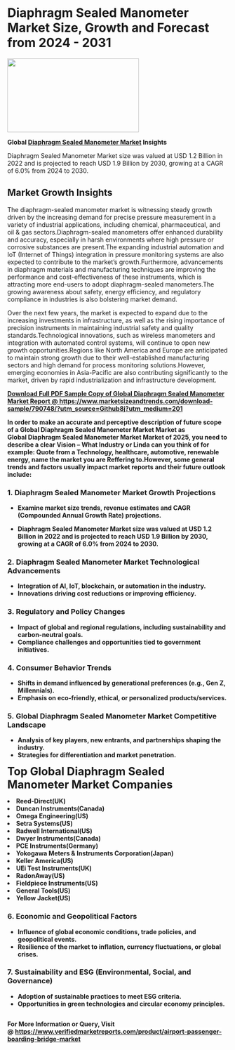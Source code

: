 <H1>Diaphragm Sealed Manometer Market Size, Growth and Forecast from 2024 - 2031</H1><img class="aligncenter size-medium wp-image-584254" src="https://thirdeyenews.in/wp-content/uploads/2024/09/Global-Market-Research-300x168.jpeg" alt="" width="300" height="168" /><p><strong>Global&nbsp;<a href="https://www.marketsizeandtrends.com/download-sample/790748/?utm_source=Github8j?utm_medium=201">Diaphragm Sealed Manometer Market</a> Insights</strong></p><p>Diaphragm Sealed Manometer Market size was valued at USD 1.2 Billion in 2022 and is projected to reach USD 1.9 Billion by 2030, growing at a CAGR of 6.0% from 2024 to 2030.</p><p><h2>Market Growth Insights</h2> <p>The diaphragm-sealed manometer market is witnessing steady growth driven by the increasing demand for precise pressure measurement in a variety of industrial applications, including chemical, pharmaceutical, and oil & gas sectors.Diaphragm-sealed manometers offer enhanced durability and accuracy, especially in harsh environments where high pressure or corrosive substances are present.The expanding industrial automation and IoT (Internet of Things) integration in pressure monitoring systems are also expected to contribute to the market’s growth.Furthermore, advancements in diaphragm materials and manufacturing techniques are improving the performance and cost-effectiveness of these instruments, which is attracting more end-users to adopt diaphragm-sealed manometers.The growing awareness about safety, energy efficiency, and regulatory compliance in industries is also bolstering market demand.</p> <p><strong><a href="#"></a></strong></p> <p>Over the next few years, the market is expected to expand due to the increasing investments in infrastructure, as well as the rising importance of precision instruments in maintaining industrial safety and quality standards.Technological innovations, such as wireless manometers and integration with automated control systems, will continue to open new growth opportunities.Regions like North America and Europe are anticipated to maintain strong growth due to their well-established manufacturing sectors and high demand for process monitoring solutions.However, emerging economies in Asia-Pacific are also contributing significantly to the market, driven by rapid industrialization and infrastructure development.</p> <p><strong><a href="#"></p><p><span class=""><strong>Download Full PDF Sample Copy of Global Diaphragm Sealed Manometer Market Report</strong> @ <a href="https://www.marketsizeandtrends.com/download-sample/790748/?utm_source=Github8j?utm_medium=201" target="_blank">https://www.marketsizeandtrends.com/download-sample/790748/?utm_source=Github8j?utm_medium=201</a></span></p><p>In order to make an accurate and perceptive description of future scope of a Global&nbsp;Diaphragm Sealed Manometer Market Market as Global&nbsp;Diaphragm Sealed Manometer Market Market of 2025, you need to describe a clear Vision &ndash; What Industry or Linda can you think of for example: Quote from a Technology, healthcare, automotive, renewable energy, name the market you are Reffering to.However, some general trends and factors usually impact market reports and their future outlook include:</p><h3>1.&nbsp;<strong>Diaphragm Sealed Manometer Market Growth Projections</strong></h3><ul><li>Examine market size trends, revenue estimates and CAGR (Compounded Annual Growth Rate) projections.</li><li><p>Diaphragm Sealed Manometer Market size was valued at USD 1.2 Billion in 2022 and is projected to reach USD 1.9 Billion by 2030, growing at a CAGR of 6.0% from 2024 to 2030.</p></li></ul><h3>2.&nbsp;<strong>Diaphragm Sealed Manometer Market Technological Advancements</strong></h3><ul><li>Integration of AI, IoT, blockchain, or automation in the industry.</li><li>Innovations driving cost reductions or improving efficiency.</li></ul><h3>3.&nbsp;<strong>Regulatory and Policy Changes</strong></h3><ul><li>Impact of global and regional regulations, including sustainability and carbon-neutral goals.</li><li>Compliance challenges and opportunities tied to government initiatives.</li></ul><h3>4.&nbsp;<strong>Consumer Behavior Trends</strong></h3><ul><li>Shifts in demand influenced by generational preferences (e.g., Gen Z, Millennials).</li><li>Emphasis on eco-friendly, ethical, or personalized products/services.</li></ul><h3>5.&nbsp;<strong>Global Diaphragm Sealed Manometer Market Competitive Landscape</strong></h3><ul><li>Analysis of key players, new entrants, and partnerships shaping the industry.</li><li>Strategies for differentiation and market penetration.</li></ul><p data-pm-slice="1 1 []"><span style="color: inherit; font-family: inherit; font-size: 25px;">Top Global Diaphragm Sealed Manometer Market Companies</span></p><div class="" data-test-id=""><p><li>Reed-Direct(UK)</li><li> Duncan Instruments(Canada)</li><li> Omega Engineering(US)</li><li> Setra Systems(US)</li><li> Radwell International(US)</li><li> Dwyer Instruments(Canada)</li><li> PCE Instruments(Germany)</li><li> Yokogawa Meters & Instruments Corporation(Japan)</li><li> Keller America(US)</li><li> UEi Test Instruments(UK)</li><li> RadonAway(US)</li><li> Fieldpiece Instruments(US)</li><li> General Tools(US)</li><li> Yellow Jacket(US)</li></p></div><h3>6.&nbsp;<strong>Economic and Geopolitical Factors</strong></h3><ul><li>Influence of global economic conditions, trade policies, and geopolitical events.</li><li>Resilience of the market to inflation, currency fluctuations, or global crises.</li></ul><h3>7.&nbsp;<strong>Sustainability and ESG (Environmental, Social, and Governance)</strong></h3><ul><li>Adoption of sustainable practices to meet ESG criteria.</li><li>Opportunities in green technologies and circular economy principles.</li></ul><h2><strong style="font-size: 14px;">For More Information or Query, Visit @&nbsp;</strong><a style="background-color: #ffffff; font-size: 14px;" href="https://www.marketsizeandtrends.com/report/diaphragm-sealed-manometer-market/" target="_blank">https://www.verifiedmarketreports.com/product/airport-passenger-boarding-bridge-market</a></h2>